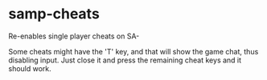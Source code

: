 # samp-cheats
Re-enables single player cheats on SA-

Some cheats might have the 'T' key, and that will show the game chat, thus disabling input. Just close it and press the remaining cheat keys and it should work.
